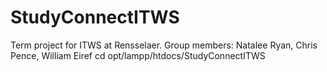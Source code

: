 # StudyConnectITWS
Term project for ITWS at Rensselaer. Group members: Natalee Ryan, Chris Pence, William Eiref
cd opt/lampp/htdocs/StudyConnectITWS